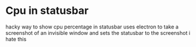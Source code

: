 # Cpu in statusbar

hacky way to show cpu percentage in statusbar
uses electron to take a screenshot of an invisible window and sets the statusbar to the screenshot
i hate this
